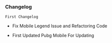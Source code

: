 ### Changelog

`First Changelog`

+ Fix Mobile Legend Issue and Refactoring Code
 - First Updated Pubg Mobile For Updating 

